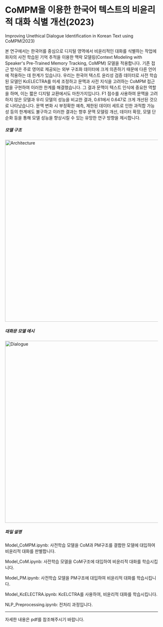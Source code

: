# CoMPM을 이용한 한국어 텍스트의 비윤리적 대화 식별 개선(2023)
Improving Unethical Dialogue Identification in Korean Text using CoMPM(2023)


본 연구에서는 한국어를 중심으로 디지털 영역에서 비윤리적인 대화를 식별하는 작업에 화자의 사전 학습된 기억 추적을 이용한 맥락 모델링(Context Modeling with Speaker's Pre-Trained Memory Tracking, CoMPM) 모델을 적용합니다.
기존 접근 방식은 주로 영어로 제공되는 외부 구조화 데이터에 크게 의존하기 때문에 다른 언어에 적용하는 데 한계가 있습니다.
우리는 한국어 텍스트 윤리성 검증 데이터로 사전 학습된 모델인 KcELECTRA를 미세 조정하고 문맥과 사전 지식을 고려하는 CoMPM 접근법을 구현하여 이러한 한계를 해결했습니다.
그 결과 문맥이 텍스트 인식에 중요한 역할을 하며, 이는 짧은 디지털 교환에서도 마찬가지입니다.
F1 점수를 사용하여 문맥을 고려하지 않은 모델과 우리 모델의 성능을 비교한 결과, 0.61에서 0.647로 크게 개선된 것으로 나타났습니다.
문맥 변화 시 부정확한 예측, 제한된 데이터 세트로 인한 과적합 가능성 등의 한계에도 불구하고 이러한 결과는 향후 문맥 모델링 개선, 데이터 확장, 모델 단순화 등을 통해 모델 성능을 향상시킬 수 있는 유망한 연구 방향을 제시합니다.

##### 모델 구조
<img width="600" alt="Architecture" src="https://github.com/RaSangW/Ethics-Detection-CoMPM/assets/52962920/bb2c9e4f-850e-441e-901c-d13dd11bf026">

##### 대화문 모델 에시
<img width="600" alt="Dialogue" src="https://github.com/RaSangW/Ethics-Detection-CoMPM/assets/52962920/a2eeb58c-ab97-438e-b651-4053f08db0ea">

##### 파일 설명
Model_CoMPM.ipynb: 사전학습 모델을 CoM과 PM구조를 결합한 모델에 대입하여 비윤리적 대화를 판별합니다. 

Model_CoM.ipynb: 사전학습 모델을 CoM구조에 대입하여 비윤리적 대화를 학습시킵니다. 

Model_PM.ipynb: 사전학습 모델을 PM구조에 대입하여 비윤리적 대화를 학습시킵니다. 

Model_KcELECTRA.ipynb: KcELCTRA를 사용하여, 비윤리적 대화를 학습시킵니다. 

NLP_Preprocessing.ipynb: 전처리 과정입니다. 


---
자세한 내용은 pdf를 참조해주시기 바랍니다.
